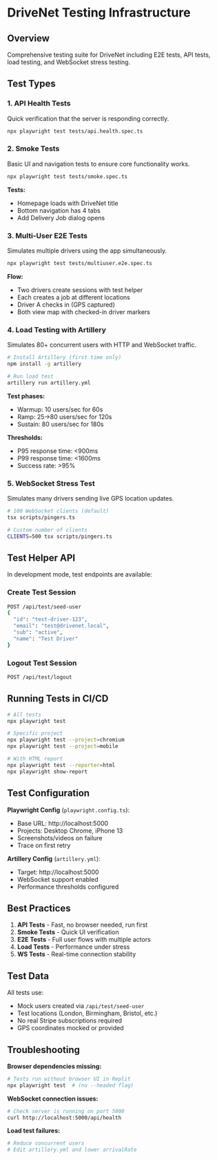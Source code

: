 # DriveNet Testing Infrastructure

## Overview
Comprehensive testing suite for DriveNet including E2E tests, API tests, load testing, and WebSocket stress testing.

## Test Types

### 1. API Health Tests
Quick verification that the server is responding correctly.

```bash
npx playwright test tests/api.health.spec.ts
```

### 2. Smoke Tests
Basic UI and navigation tests to ensure core functionality works.

```bash
npx playwright test tests/smoke.spec.ts
```

**Tests:**
- Homepage loads with DriveNet title
- Bottom navigation has 4 tabs
- Add Delivery Job dialog opens

### 3. Multi-User E2E Tests
Simulates multiple drivers using the app simultaneously.

```bash
npx playwright test tests/multiuser.e2e.spec.ts
```

**Flow:**
- Two drivers create sessions with test helper
- Each creates a job at different locations
- Driver A checks in (GPS captured)
- Both view map with checked-in driver markers

### 4. Load Testing with Artillery
Simulates 80+ concurrent users with HTTP and WebSocket traffic.

```bash
# Install Artillery (first time only)
npm install -g artillery

# Run load test
artillery run artillery.yml
```

**Test phases:**
- Warmup: 10 users/sec for 60s
- Ramp: 25→80 users/sec for 120s  
- Sustain: 80 users/sec for 180s

**Thresholds:**
- P95 response time: <900ms
- P99 response time: <1600ms
- Success rate: >95%

### 5. WebSocket Stress Test
Simulates many drivers sending live GPS location updates.

```bash
# 100 WebSocket clients (default)
tsx scripts/pingers.ts

# Custom number of clients
CLIENTS=500 tsx scripts/pingers.ts
```

## Test Helper API

In development mode, test endpoints are available:

### Create Test Session
```bash
POST /api/test/seed-user
{
  "id": "test-driver-123",
  "email": "test@drivenet.local",
  "sub": "active",
  "name": "Test Driver"
}
```

### Logout Test Session
```bash
POST /api/test/logout
```

## Running Tests in CI/CD

```bash
# All tests
npx playwright test

# Specific project
npx playwright test --project=chromium
npx playwright test --project=mobile

# With HTML report
npx playwright test --reporter=html
npx playwright show-report
```

## Test Configuration

**Playwright Config** (`playwright.config.ts`):
- Base URL: http://localhost:5000
- Projects: Desktop Chrome, iPhone 13
- Screenshots/videos on failure
- Trace on first retry

**Artillery Config** (`artillery.yml`):
- Target: http://localhost:5000
- WebSocket support enabled
- Performance thresholds configured

## Best Practices

1. **API Tests** - Fast, no browser needed, run first
2. **Smoke Tests** - Quick UI verification
3. **E2E Tests** - Full user flows with multiple actors
4. **Load Tests** - Performance under stress
5. **WS Tests** - Real-time connection stability

## Test Data

All tests use:
- Mock users created via `/api/test/seed-user`
- Test locations (London, Birmingham, Bristol, etc.)
- No real Stripe subscriptions required
- GPS coordinates mocked or provided

## Troubleshooting

**Browser dependencies missing:**
```bash
# Tests run without browser UI in Replit
npx playwright test  # (no --headed flag)
```

**WebSocket connection issues:**
```bash
# Check server is running on port 5000
curl http://localhost:5000/api/health
```

**Load test failures:**
```bash
# Reduce concurrent users
# Edit artillery.yml and lower arrivalRate
```
